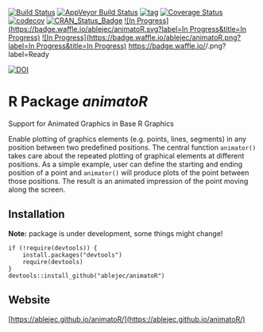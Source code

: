 [![Build Status](https://travis-ci.org/ablejec/animatoR.svg?branch=master)](https://travis-ci.org/ablejec/animatoR)
[![AppVeyor Build Status](https://ci.appveyor.com/api/projects/status/github/ablejec/animatoR?branch=master&svg=true)](https://ci.appveyor.com/project/ablejec/animatoR)
[![tag](https://img.shields.io/github/tag/ablejec/animatoR.svg)](https://github.com/ablejec/animatoR/releases)
[![Coverage Status](https://img.shields.io/codecov/c/github/ablejec/animatoR/master.svg)](https://codecov.io/github/ablejec/animatoR?branch=master)
[![codecov](https://codecov.io/gh/ablejec/animatoR/branch/master/graph/badge.svg)](https://codecov.io/gh/ablejec/animatoR)
[![CRAN_Status_Badge](http://www.r-pkg.org/badges/version/animatoR)](http://cran.r-project.org/package=animatoR)
[![In Progress](https://badge.waffle.io/ablejec/animatoR.svg?label=In Progress&title=In Progress)](http://waffle.io/ablejec/animatoR) 
[![In Progress](https://badge.waffle.io/ablejec/animatoR.png?label=In Progress&title=In Progress)](http://waffle.io/ablejec/animatoR)
https://badge.waffle.io/<github-username>/<github-repository-name>.png?label=Ready

[![DOI](https://zenodo.org/badge/5761/ablejec/animatoR.svg)](https://zenodo.org/badge/latestdoi/5761/ablejec/animatoR)

# R Package *animatoR*
Support for Animated Graphics in Base R Graphics

Enable plotting of graphics elements (e.g. points, lines, segments) in any position between two predefined positions. 
The central function `animator()` takes care about the repeated plotting of graphical elements at different positions. 
As a simple example, user can define the starting and ending position of a point and `animator()` 
will produce plots of the point between those positions. 
The result is an animated impression of the point moving along the screen.

## Installation

**Note:** package is under development, some things might change!

```{r,eval=FALSE}
if (!require(devtools)) {
    install.packages("devtools")
    require(devtools)
}
devtools::install_github("ablejec/animatoR")
```

## Website
[https://ablejec.github.io/animatoR/](https://ablejec.github.io/animatoR/)
